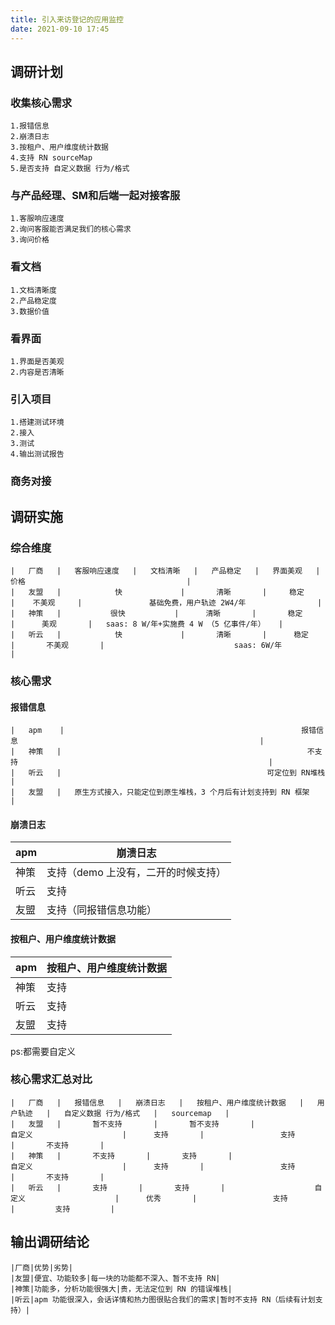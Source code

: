 ```yaml
---
title: 引入来访登记的应用监控
date: 2021-09-10 17:45
---
```

## 调研计划

### 收集核心需求
    1.报错信息
    2.崩溃日志
    3.按租户、用户维度统计数据
    4.支持 RN sourceMap
    5.是否支持 自定义数据 行为/格式
### 与产品经理、SM和后端一起对接客服
    1.客服响应速度
    2.询问客服能否满足我们的核心需求
    3.询问价格
### 看文档
    1.文档清晰度
    2.产品稳定度
    3.数据价值
### 看界面
    1.界面是否美观
    2.内容是否清晰
### 引入项目
    1.搭建测试环境
    2.接入
    3.测试
    4.输出测试报告
### 商务对接

## 调研实施

### 综合维度
```table
|   厂商   |   客服响应速度   |   文档清晰   |   产品稳定   |   界面美观   |                                    价格                                    |        
|   友盟   |            快             |       清晰       |     稳定     |    不美观     |               基础免费，用户轨迹 2W4/年                |      
|   神策   |           很快           |      清晰       |       稳定       |      美观       |   saas: 8 W/年+实施费 4 W （5 亿事件/年）   |    
|   听云   |            快             |       清晰       |      稳定       |       不美观       |                             saas: 6W/年                             |          
```

### 核心需求
#### 报错信息
```table
|   apm    |                                                     报错信息                                                      |   
|   神策   |                                                       不支持                                                        |   
|   听云   |                                              可定位到 RN堆栈                                               |   
|   友盟   |   原生方式接入，只能定位到原生堆栈，3 个月后有计划支持到 RN 框架   |   
```
#### 崩溃日志

|apm|崩溃日志|
|----| ---- |
|神策| 支持（demo 上没有，二开的时候支持） |
|听云| 支持 | 
|友盟| 支持（同报错信息功能）|

####  按租户、用户维度统计数据

|apm| 按租户、用户维度统计数据|
|----| ---- |
|神策| 支持 |
|听云| 支持 | 
|友盟| 支持 |

ps:都需要自定义

### 核心需求汇总对比
```table
|   厂商   |   报错信息   |   崩溃日志   |   按租户、用户维度统计数据   |   用户轨迹   |   自定义数据 行为/格式   |   sourcemap   |   
|   友盟   |       暂不支持       |       暂不支持       |                    自定义                    |      支持       |                 支持                  |       不支持       |   
|   神策   |       不支持       |       支持       |                    自定义                    |      支持       |                 支持                  |       不支持       |   
|   听云   |       支持       |       支持       |                    自定义                    |      优秀       |                 支持                  |         支持         |   
```

## 输出调研结论
```table
|厂商|优势|劣势|
|友盟|便宜、功能较多|每一块的功能都不深入、暂不支持 RN|
|神策|功能多，分析功能很强大|贵，无法定位到 RN 的错误堆栈|
|听云|apm 功能很深入，会话详情和热力图很贴合我们的需求|暂时不支持 RN（后续有计划支持）|
```

